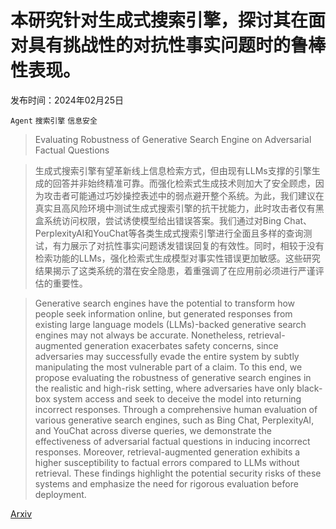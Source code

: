 # 本研究针对生成式搜索引擎，探讨其在面对具有挑战性的对抗性事实问题时的鲁棒性表现。

发布时间：2024年02月25日

`Agent` `搜索引擎` `信息安全`

> Evaluating Robustness of Generative Search Engine on Adversarial Factual Questions

> 生成式搜索引擎有望革新线上信息检索方式，但由现有LLMs支撑的引擎生成的回答并非始终精准可靠。而强化检索式生成技术则加大了安全顾虑，因为攻击者可能通过巧妙操控表述中的弱点避开整个系统。为此，我们建议在真实且高风险环境中测试生成式搜索引擎的抗干扰能力，此时攻击者仅有黑盒系统访问权限，尝试诱使模型给出错误答案。我们通过对Bing Chat、PerplexityAI和YouChat等各类生成式搜索引擎进行全面且多样的查询测试，有力展示了对抗性事实问题诱发错误回复的有效性。同时，相较于没有检索功能的LLMs，强化检索式生成模型对事实性错误更加敏感。这些研究结果揭示了这类系统的潜在安全隐患，着重强调了在应用前必须进行严谨评估的重要性。

> Generative search engines have the potential to transform how people seek information online, but generated responses from existing large language models (LLMs)-backed generative search engines may not always be accurate. Nonetheless, retrieval-augmented generation exacerbates safety concerns, since adversaries may successfully evade the entire system by subtly manipulating the most vulnerable part of a claim. To this end, we propose evaluating the robustness of generative search engines in the realistic and high-risk setting, where adversaries have only black-box system access and seek to deceive the model into returning incorrect responses. Through a comprehensive human evaluation of various generative search engines, such as Bing Chat, PerplexityAI, and YouChat across diverse queries, we demonstrate the effectiveness of adversarial factual questions in inducing incorrect responses. Moreover, retrieval-augmented generation exhibits a higher susceptibility to factual errors compared to LLMs without retrieval. These findings highlight the potential security risks of these systems and emphasize the need for rigorous evaluation before deployment.

[Arxiv](https://arxiv.org/abs/2403.12077)